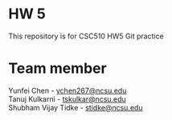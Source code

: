 # HW 5
This repository is for CSC510 HW5 Git practice

# Team member
Yunfei Chen - ychen267@ncsu.edu <br/>
Tanuj Kulkarni - tskulkar@ncsu.edu <br/>
Shubham Vijay Tidke - stidke@ncsu.edu <br/>